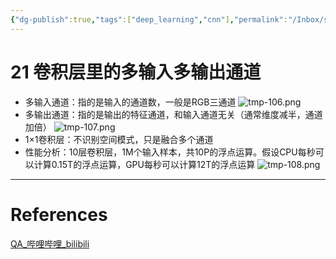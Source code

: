 ```yaml
---
{"dg-publish":true,"tags":["deep_learning","cnn"],"permalink":"/Inbox/study/人工智能/机器学习/深度学习/李沐学深度学习/21 卷积层里的多输入多输出通道/","dgPassFrontmatter":true}
---
```



# 21 卷积层里的多输入多输出通道
- 多输入通道：指的是输入的通道数，一般是RGB三通道
![tmp-106.png](/img/user/Assets/attachments/tmp/tmp-106.png)
- 多输出通道：指的是输出的特征通道，和输入通道无关（通常维度减半，通道加倍）
![tmp-107.png](/img/user/Assets/attachments/tmp/tmp-107.png)
- 1×1卷积层：不识别空间模式，只是融合多个通道
- 性能分析：10层卷积层，1M个输入样本，共10P的浮点运算。假设CPU每秒可以计算0.15T的浮点运算，GPU每秒可以计算12T的浮点运算
![tmp-108.png](/img/user/Assets/attachments/tmp/tmp-108.png)

---
# References
[QA_哔哩哔哩_bilibili](https://www.bilibili.com/video/BV1MB4y1F7of?spm_id_from=333.788.videopod.episodes&vd_source=73a67190a2e14f51c71c0fa447f094aa&p=3)